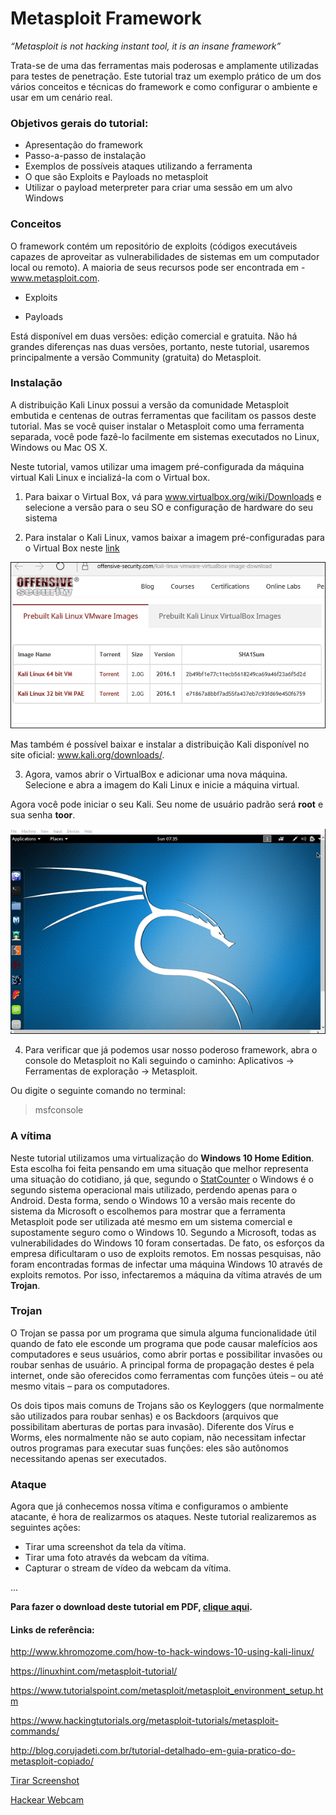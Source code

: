 # Metasploit Framework

_“Metasploit is not hacking instant tool, it is an insane framework”_


Trata-se de uma das ferramentas mais poderosas e amplamente utilizadas para testes de penetração. Este tutorial traz um exemplo prático de um dos vários conceitos e técnicas do framework e como configurar o ambiente e usar em um cenário real.

### Objetivos gerais do tutorial:

- Apresentação do framework
- Passo-a-passo de instalação
- Exemplos de possíveis ataques utilizando a ferramenta
- O que são Exploits e Payloads no metasploit
- Utilizar o payload meterpreter para criar uma sessão em um alvo Windows


### Conceitos

O framework contém um repositório de exploits (códigos executáveis capazes de aproveitar as vulnerabilidades de sistemas em um computador local ou remoto).
A maioria de seus recursos pode ser encontrada em - www.metasploit.com. 

- Exploits

- Payloads

Está disponível em duas versões: edição comercial e gratuita. Não há grandes diferenças nas duas versões, portanto, neste tutorial, usaremos principalmente a versão Community (gratuita) do Metasploit.

### Instalação

A distribuição Kali Linux possui a versão da comunidade Metasploit embutida e centenas de outras ferramentas que facilitam os passos deste tutorial. Mas se você quiser instalar o Metasploit como uma ferramenta separada, você pode fazê-lo facilmente em sistemas executados no Linux, Windows ou Mac OS X.

Neste tutorial, vamos utilizar uma imagem pré-configurada da máquina virtual Kali Linux e incializá-la com o Virtual box.

1. Para baixar o Virtual Box, vá para www.virtualbox.org/wiki/Downloads e selecione a versão para o seu SO e configuração de hardware do seu sistema

2. Para instalar o Kali Linux, vamos baixar a imagem pré-configuradas para o Virtual Box neste [link](https://www.offensive-security.com/kali-linux-vm-vmware-virtualbox-hyperv-image-download/)

![Baixar Kali Linux](img/install_kali_linux.jpg)

Mas também é possível baixar e instalar a distribuição Kali disponível no site oficial: www.kali.org/downloads/.

3. Agora, vamos abrir o VirtualBox e adicionar uma nova máquina. Selecione e abra a imagem do Kali Linux e inicie a máquina virtual.

Agora você pode iniciar o seu Kali. Seu nome de usuário padrão será **root** e sua senha **toor**.

![Baixar Kali Linux](img/start_kali_os.jpg)

4. Para verificar que já podemos usar nosso poderoso framework, abra o console do Metasploit no Kali seguindo o caminho: Aplicativos → Ferramentas de exploração → Metasploit.

Ou digite o seguinte comando no terminal:
> msfconsole

### A vítima
Neste tutorial utilizamos uma virtualização do **Windows 10 Home Edition**. Esta escolha foi feita pensando em uma situação que melhor representa uma situação do cotidiano, já que, segundo o [StatCounter]( http://gs.statcounter.com/press/android-overtakes-windows-for-first-time) o Windows é o segundo sistema operacional mais utilizado, perdendo apenas para o Android. Desta forma, sendo o Windows 10 a versão mais recente do sistema da Microsoft o escolhemos para mostrar que a ferramenta Metasploit pode ser utilizada até mesmo em um sistema comercial e supostamente seguro como o Windows 10.
Segundo a Microsoft, todas as vulnerabilidades do Windows 10 foram consertadas. De fato, os esforços da empresa dificultaram o uso de exploits remotos. Em nossas pesquisas, não foram encontradas formas de infectar uma máquina Windows 10 através de exploits remotos. Por isso, infectaremos a máquina da vítima através de um **Trojan**.

### Trojan
O Trojan se passa por um programa que simula alguma funcionalidade útil quando de fato ele esconde um programa que pode causar malefícios aos computadores e seus usuários, como abrir portas e possibilitar invasões ou roubar senhas de usuário. A principal forma de propagação destes é pela internet, onde são oferecidos como ferramentas com funções úteis – ou até mesmo vitais – para os computadores.

Os dois tipos mais comuns de Trojans são os Keyloggers (que normalmente são utilizados para roubar senhas) e os Backdoors (arquivos que possibilitam aberturas de portas para invasão). Diferente dos Vírus e Worms, eles normalmente não se auto copiam, não necessitam infectar outros programas para executar suas funções: eles são autônomos necessitando apenas ser executados.


### Ataque
Agora que já conhecemos nossa vítima e configuramos o ambiente atacante, é hora de realizarmos os ataques. Neste tutorial realizaremos as seguintes ações: 
- Tirar uma screenshot da tela da vítima.
- Tirar uma foto através da webcam da vítima.
- Capturar o stream de vídeo da webcam da vítima.

...

**Para fazer o download deste tutorial em PDF, [clique aqui](https://github.com/davicedraz/metasploit).**

#### Links de referência:

http://www.khromozome.com/how-to-hack-windows-10-using-kali-linux/

https://linuxhint.com/metasploit-tutorial/

https://www.tutorialspoint.com/metasploit/metasploit_environment_setup.htm

https://www.hackingtutorials.org/metasploit-tutorials/metasploit-commands/

http://blog.corujadeti.com.br/tutorial-detalhado-em-guia-pratico-do-metasploit-copiado/

[Tirar Screenshot](https://www.offensive-security.com/metasploit-unleashed/screen-capture/)

[Hackear Webcam](https://null-byte.wonderhowto.com/how-to/hack-like-pro-secretly-hack-into-switch-on-watch-anyones-webcam-remotely-0142514/)
